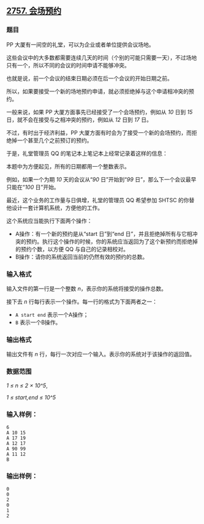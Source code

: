 ## [2757. 会场预约](https://www.acwing.com/problem/content/2759/)

### 题目

PP 大厦有一间空的礼堂，可以为企业或者单位提供会议场地。

这些会议中的大多数都需要连续几天的时间（个别的可能只需要一天），不过场地只有一个，所以不同的会议的时间申请不能够冲突。

也就是说，前一个会议的结束日期必须在后一个会议的开始日期之前。

所以，如果要接受一个新的场地预约申请，就必须拒绝掉与这个申请相冲突的预约。

一般来说，如果 PP 大厦方面事先已经接受了一个会场预约，例如从 *10* 日到 *15* 日，就不会在接受与之相冲突的预约，例如从 *12* 日到 *17* 日。

不过，有时出于经济利益，PP 大厦方面有时会为了接受一个新的会场预约，而拒绝掉一个甚至几个之前预订的预约。

于是，礼堂管理员 QQ 的笔记本上笔记本上经常记录着这样的信息：

本题中为方便起见，所有的日期都用一个整数表示。

例如，如果一个为期 *10* 天的会议从“*90* 日”开始到“*99* 日”，那么下一个会议最早只能在“*100* 日”开始。

最近，这个业务的工作量与日俱增，礼堂的管理员 QQ 希望参加 SHTSC 的你替他设计一套计算机系统，方便他的工作。

这个系统应当能执行下面两个操作：

- A操作：有一个新的预约是从“start 日”到“end 日”，并且拒绝掉所有与它相冲突的预约。执行这个操作的时候，你的系统应当返回为了这个新预约而拒绝掉的预约个数，以方便 QQ 与自己的记录相校对。
- B操作：请你的系统返回当前的仍然有效的预约的总数。

### 输入格式

输入文件的第一行是一个整数 *n*，表示你的系统将接受的操作总数。

接下去 *n* 行每行表示一个操作。每一行的格式为下面两者之一：

- `A start end` 表示一个A操作；
- `B` 表示一个B操作。

### 输出格式

输出文件有 *n* 行，每行一次对应一个输入。表示你的系统对于该操作的返回值。

### 数据范围

*1 ≤ n ≤ 2 × 10^5*,

*1 ≤ start,end ≤ 10^5*

### 输入样例：

```
6
A 10 15
A 17 19
A 12 17
A 90 99
A 11 12
B
```

### 输出样例：

```
0
0
2
0
1
2
```
